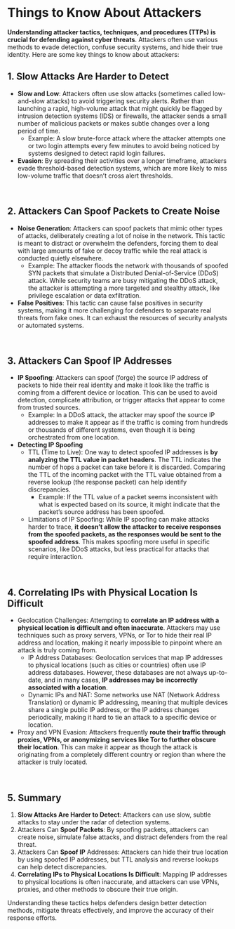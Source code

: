 <br>

# Things to Know About Attackers
**Understanding attacker tactics, techniques, and procedures (TTPs) is crucial for defending against cyber threats**. Attackers often use various methods to evade detection, confuse security systems, and hide their true identity. Here are some key things to know about attackers:

## 1. Slow Attacks Are Harder to Detect
  - **Slow and Low**: Attackers often use slow attacks (sometimes called low-and-slow attacks) to avoid triggering security alerts. Rather than launching a rapid, high-volume attack that might quickly be flagged by intrusion detection systems (IDS) or firewalls, the attacker sends a small number of malicious packets or makes subtle changes over a long period of time.
    - Example: A slow brute-force attack where the attacker attempts one or two login attempts every few minutes to avoid being noticed by systems designed to detect rapid login failures.
  - **Evasion**: By spreading their activities over a longer timeframe, attackers evade threshold-based detection systems, which are more likely to miss low-volume traffic that doesn’t cross alert thresholds.  
<br>

## 2. Attackers Can Spoof Packets to Create Noise
  - **Noise Generation**: Attackers can spoof packets that mimic other types of attacks, deliberately creating a lot of noise in the network. This tactic is meant to distract or overwhelm the defenders, forcing them to deal with large amounts of fake or decoy traffic while the real attack is conducted quietly elsewhere.
    - Example: The attacker floods the network with thousands of spoofed SYN packets that simulate a Distributed Denial-of-Service (DDoS) attack. While security teams are busy mitigating the DDoS attack, the attacker is attempting a more targeted and stealthy attack, like privilege escalation or data exfiltration.
  - **False Positives**: This tactic can cause false positives in security systems, making it more challenging for defenders to separate real threats from fake ones. It can exhaust the resources of security analysts or automated systems.  
<br>

## 3. Attackers Can Spoof IP Addresses
  - **IP Spoofing**: Attackers can spoof (forge) the source IP address of packets to hide their real identity and make it look like the traffic is coming from a different device or location. This can be used to avoid detection, complicate attribution, or trigger attacks that appear to come from trusted sources.
    - Example: In a DDoS attack, the attacker may spoof the source IP addresses to make it appear as if the traffic is coming from hundreds or thousands of different systems, even though it is being orchestrated from one location.
  - **Detecting IP Spoofing**
    - TTL (Time to Live): One way to detect spoofed IP addresses is **by analyzing the TTL value in packet headers**. The TTL indicates the number of hops a packet can take before it is discarded. Comparing the TTL of the incoming packet with the TTL value obtained from a reverse lookup (the response packet) can help identify discrepancies.
      - Example: If the TTL value of a packet seems inconsistent with what is expected based on its source, it might indicate that the packet’s source address has been spoofed.
    - Limitations of IP Spoofing: While IP spoofing can make attacks harder to trace, **it doesn’t allow the attacker to receive responses from the spoofed packets, as the responses would be sent to the spoofed address**. This makes spoofing more useful in specific scenarios, like DDoS attacks, but less practical for attacks that require interaction.  
<br>

## 4. Correlating IPs with Physical Location Is Difficult
  - Geolocation Challenges: Attempting to **correlate an IP address with a physical location is difficult and often inaccurate**. Attackers may use techniques such as proxy servers, VPNs, or Tor to hide their real IP address and location, making it nearly impossible to pinpoint where an attack is truly coming from.
    - IP Address Databases: Geolocation services that map IP addresses to physical locations (such as cities or countries) often use IP address databases. However, these databases are not always up-to-date, and in many cases, **IP addresses may be incorrectly associated with a location**.
    - Dynamic IPs and NAT: Some networks use NAT (Network Address Translation) or dynamic IP addressing, meaning that multiple devices share a single public IP address, or the IP address changes periodically, making it hard to tie an attack to a specific device or location.
  - Proxy and VPN Evasion: Attackers frequently **route their traffic through proxies, VPNs, or anonymizing services like Tor to further obscure their location**. This can make it appear as though the attack is originating from a completely different country or region than where the attacker is truly located.  
<br>

## 5. Summary
1. **Slow Attacks Are Harder to Detect**: Attackers can use slow, subtle attacks to stay under the radar of detection systems.
2. Attackers Can **Spoof Packets**: By spoofing packets, attackers can create noise, simulate false attacks, and distract defenders from the real threat.
3. Attackers Can **Spoof IP** Addresses: Attackers can hide their true location by using spoofed IP addresses, but TTL analysis and reverse lookups can help detect discrepancies.
4. **Correlating IPs to Physical Locations Is Difficult**: Mapping IP addresses to physical locations is often inaccurate, and attackers can use VPNs, proxies, and other methods to obscure their true origin.

Understanding these tactics helps defenders design better detection methods, mitigate threats effectively, and improve the accuracy of their response efforts.  
<br>
